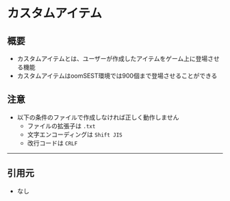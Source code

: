 # カスタムアイテム
## 概要
* カスタムアイテムとは、ユーザーが作成したアイテムをゲーム上に登場させる機能
* カスタムアイテムはoomSEST環境では900個まで登場させることができる

## 注意
* 以下の条件のファイルで作成しなければ正しく動作しません
    * ファイルの拡張子は `.txt`
    * 文字エンコーディングは `Shift JIS`
    * 改行コードは `CRLF`

---

## 引用元
* なし
